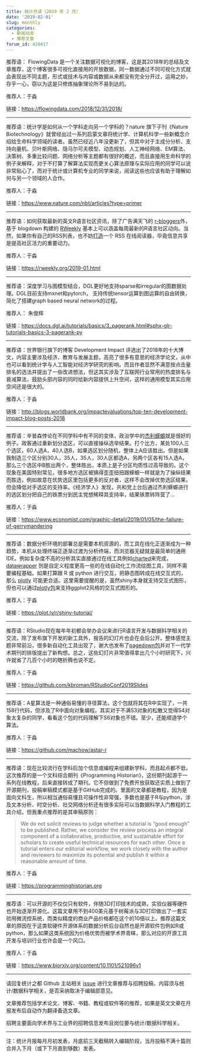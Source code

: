 ```yaml
---
title: 统计月读（2019 年 2 月）
date: '2019-02-01'
slug: monthly
categories:
  - 新闻动态
  - 推荐文章
forum_id: 420417
---
```


推荐语： FlowingData 是一个关注数据可视化的博客，这是其2018年的总结及文章推荐，这个博客很多可视化直接用的开放数据，同一数据通过不同可视化方式就会表现出不同主题，形式或技术与内容或数据从来都没有完全分开过，运用之妙，存乎一心，窃以为这是只修炼抽象理论所不易到达的。

推荐人：于淼

链接：https://flowingdata.com/2018/12/31/2018/

---

推荐语：统计学是如何从一个学科走向另一个学科的？nature 旗下子刊《Nature Biotechnology》就曾经出过一系列启蒙文章将统计学、计算机科学一些新概念介绍给生命科学领域的读者。虽然已经近八年没更新了，但其中对于主成分分析、支持向量机、贝叶斯网络、隐马尔可夫模型、动态规划、人工神经网络、EM算法、决策树、多重比较问题、网络分析等主题都有很好的概述，而且直接用生命科学的例子来解释，对于不打算了解算法实现而更关心算法原理与实际应用的同学可以说非常贴心了，而对于统计或计算机专业的同学来说，阅读这些也应该有助于理解如何与另一个领域的人合作。

推荐人：于淼

链接：https://www.nature.com/nbt/articles?type=primer

---

推荐语：如何获取最新的英文R语言社区资讯，除了广告满天飞的 [r-bloggers](https://www.r-bloggers.com/)外，基于 blogdown 构建的 [RWeekly](https://rweekly.org/) 基本上可以涵盖每周最新的R语言社区动向。当然，如果你有自己的RSS列表，也不妨[打造](https://github.com/yufree/daily)一个 RSS 在线阅读器，毕竟信息共享是提高社区活力的重要动力。

推荐人：于淼

链接：https://rweekly.org/2019-01.html

---

推荐语：深度学习与图模型结合，DGL更好地支持sparse和irregular的图数据处理。DGL目前支持mxnet和pytorch， 支持传统tensor运算到图运算的自由转换， 简化了搭建graph based neural network的过程。

推荐人： 朱俊辉

链接：https://docs.dgl.ai/tutorials/basics/3_pagerank.html#sphx-glr-tutorials-basics-3-pagerank-py

---

推荐语：世界银行旗下的博客 Development Impact 评选出了2018年的十大博文，内容主要涉及经济、教育与发展主题，高亮了很多有意思的经济学论文，从中也可以看到统计学与人工智能对经济学研究的影响。而且作者显然不满意按点击量排名的选法并提出了一些改进想法，但这其实涉及了互联网行业常用的热度排名与衰减算法，鼓励头部内容的同时给新内容提供上升空间，这样的通用模型其实应用空间还是很大的。

推荐人：于淼

链接：http://blogs.worldbank.org/impactevaluations/top-ten-development-impact-blog-posts-2018

---

推荐语：辛普森悖论在不同学科中有不同的变体，政治学中的[杰利蝾螈](https://zh.wikipedia.org/wiki/%E5%82%91%E5%88%A9%E8%A0%91%E8%9E%88)就是很好的例子。政客通过重新划分选区，可以直接操纵选举结果。打个比方，某处100人三个选区，60人选A，40人选B，如果选区划分随机，整体上A应该胜出。但是如果我制造三个区分别30人，35人，35人，30人区都选A，另两个区各有15人选A，那么三个选区中B胜出两个，整体胜出，本质上是子分区均质性过高导致的。这个现象在美国特别常见，很多地方选区被搞得歪歪扭扭跟蝾螈一样就是为了操纵结果而胜选，例如故意在优势选区里包括更多的反对者，这样不会改掉优势选区结果，但会降低对手选区的支持率。《经济学人》发现，共和党上台后通过杰利蝾螈进行的选区划分把自己的铁票分到民主党想稀释其支持率，结果铁票转阵营了…

推荐人：于淼

链接：https://www.economist.com/graphic-detail/2019/01/05/the-failure-of-gerrymandering

---

推荐语：数据分析环境的部署总是需要本机资源的，而工具在线化正逐渐成为一种趋势，本机从处理终端正逐渐过渡为分析终端，而浏览器无疑就是最简单的通用IDE。例如复杂度不高的分析其实直接通过在线工具例如[charted](www.charted.co)来完成，[datawrapper](https://www.datawrapper.de/) 则是自定义程度更高一些的在线自动化工作流绘图工具，同样不需要编程基础。如果打算跟 R 或 python 进行交互，把静态图转成在线交互式的，那么 [plotly](https://plot.ly/) 可能更合适。这里需要提醒的是，虽然shiny本身就支持交互式图形，但也可以通过[plotly包](https://cran.r-project.org/web/packages/plotly/index.html)来支持ggplot2风格的交互式图形的。

推荐人：于淼

链接：https://plot.ly/r/shiny-tutorial/

---

推荐语：RStudio现在每年年初都会举办会议来进行R语言开发与数据科学相关的交流，除了发布旗下开发的新工具外，报告的幻灯片也会在会后公开。整体感觉主题非常前沿，很多新自动化工具出现了，谢大也发布了[pagedown包](https://github.com/rstudio/pagedown)并对下一代学术期刊的排版提出了新构想。总之，这些幻灯片非常值得拿出几个小时研究下，兴许就省了几百个小时的瞎折腾也说不定。

推荐人：于淼

链接：https://github.com/kbroman/RStudioConf2019Slides

---

推荐语：A星算法是一种通俗易懂的寻径算法，这个包就将其在R中实现了，一共158行代码，但涉及了R中面向对象编程。其实对于不满S3对象的松散又觉得S4对象太复杂的同学，看看这个包的代码理解下S6对象也不错。至少，还能顺道学个算法。

推荐人：于淼

链接：https://github.com/machow/astar-r

---

推荐语：现在比较流行在学科后加个信息或编程来组建新学科，而且起点都不低，这次推荐的是一个文科综合期刊《Programming Historian》，这份期刊起源于一系列在线教程，后来直接转成了期刊。它不但做到了免费开放获取还实质上做到了开源期刊，投稿审稿模式都是基于GitHub完成的。里面的文章都是教程，因为是面向文科生，所以相当通俗易懂且可操作性非常强，多数也是基于R与python，涉及文本分析、时空分析、社交网络分析还有很多实际可以当数据科学入门教程的工具介绍，但我重点推荐的是其审稿原则：

> We do not solicit reviews to judge whether a tutorial is “good enough” to be published. Rather, we consider the review process an integral component of a collaborative, productive, and sustainable effort for scholars to create useful technical resources for each other. Once a tutorial enters our editorial workflow, we work closely with the author and reviewers to maximize its potential and publish it within a reasonable amount of time.

推荐人：于淼

链接：https://programminghistorian.org

---

推荐语：可以开源的不仅仅只有软件，伴随3D打印技术的成熟，实验仪器等硬件也开始逐渐开源化。这篇文章用不到400美元基于树莓派与3D打印做出了一套实验用微流控系统，而类似精度的商业产品价格都在这个的10倍以上。推荐这篇文章的原因在于这类软硬件开源体系的数据分析后台自然也是开源软件包例如R或python，那么如果这类系统因为价格优势而被学术界青睐，那么对应的开源工具开发与培训行业也许会是一个风口。

推荐人：于淼

链接：https://www.biorxiv.org/content/10.1101/521096v1

---

请回复统计之都 Github 主站相关 [issue](https://github.com/cosname/cosx.org/issues/825) 进行文章推荐与招聘投稿，内容须与统计/数据科学相关，是否采纳取决于编辑部意见。

文章推荐包括学术论文、博客、书籍、教程或软件等的推荐，如果是英文文章在月报发布后自动作为翻译备选文章。

招聘主要面向学术界与工业界的招聘信息发布且岗位要与统计/数据科学相关。

---
注：统计月报每月月初发表，月底前三天截稿转入编辑阶段，当月投稿不满十篇则合并入下月（或下下月直到够数）发表。
